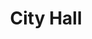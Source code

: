 ---
pid: FS357
title: City Hall
location_transcription: City Hall
zipcode: '19134'
outside_phl: 
neighborhood: Port Richmond
age: '7'
age_range: 6-13
instagram: 
image_file_name: FS_357.jpg
proposal_transcription: Love you City Hall
topic: Architecture,Philadelphia,Love
topic_summary: 0, 0, 0
type: Other No Form
keywords_other: City Hall
credit: Makayla W
image_labels: 
twitter: 
facebook: 
permalink: "/monuments/fs357/"
layout: item-page
---